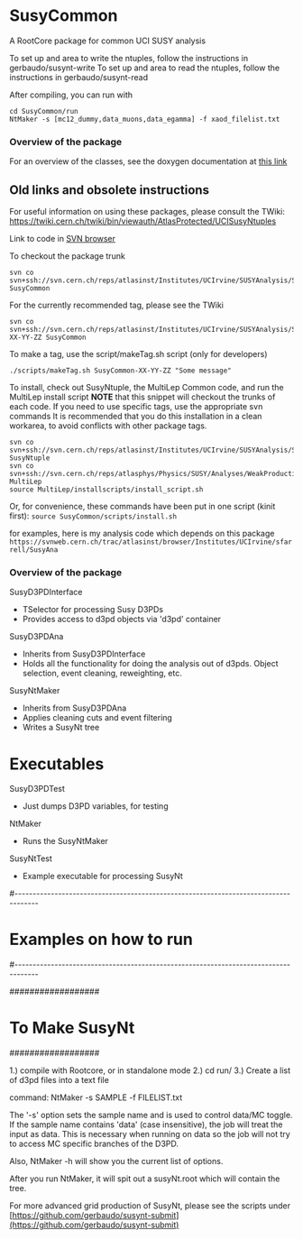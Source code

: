 #  SusyCommon
A RootCore package for common UCI SUSY analysis

To set up and area to write the ntuples, follow the instructions in gerbaudo/susynt-write
To set up and area to read the ntuples, follow the instructions in gerbaudo/susynt-read

After compiling, you can run with
```
cd SusyCommon/run
NtMaker -s [mc12_dummy,data_muons,data_egamma] -f xaod_filelist.txt
```

### Overview of the package
For an overview of the classes, see the doxygen documentation at [this
link](http://gerbaudo.github.io/SusyCommon/doxygen-html/)

## Old links and obsolete instructions
For useful information on using these packages, please consult the TWiki:
https://twiki.cern.ch/twiki/bin/viewauth/AtlasProtected/UCISusyNtuples

Link to code in [SVN browser](https://svnweb.cern.ch/trac/atlasinst/browser/Institutes/UCIrvine/SUSYAnalysis/SusyCommon)

To checkout the package trunk
```
svn co svn+ssh://svn.cern.ch/reps/atlasinst/Institutes/UCIrvine/SUSYAnalysis/SusyCommon/trunk SusyCommon
```

For the currently recommended tag, please see the TWiki
```
svn co svn+ssh://svn.cern.ch/reps/atlasinst/Institutes/UCIrvine/SUSYAnalysis/SusyCommon/tags/SusyCommon-XX-YY-ZZ SusyCommon
```

To make a tag, use the script/makeTag.sh script (only for developers)
```
./scripts/makeTag.sh SusyCommon-XX-YY-ZZ "Some message"
```

To install, check out SusyNtuple, the MultiLep Common code, and run the MultiLep install script 
**NOTE** that this snippet will checkout the trunks of each code.  If you need to use specific tags, use the appropriate svn commands
It is recommended that you do this installation in a clean workarea, to avoid conflicts with other package tags.
```
svn co svn+ssh://svn.cern.ch/reps/atlasinst/Institutes/UCIrvine/SUSYAnalysis/SusyNtuple/trunk SusyNtuple
svn co svn+ssh://svn.cern.ch/reps/atlasphys/Physics/SUSY/Analyses/WeakProduction/MultiLep/trunk MultiLep
source MultiLep/installscripts/install_script.sh
```
Or, for convenience, these commands have been put in one script (kinit first):
`source SusyCommon/scripts/install.sh`

 for examples, here is my analysis code which depends on this package
`https://svnweb.cern.ch/trac/atlasinst/browser/Institutes/UCIrvine/sfarrell/SusyAna`

### Overview of the package


SusyD3PDInterface
  - TSelector for processing Susy D3PDs
  - Provides access to d3pd objects via 'd3pd' container

SusyD3PDAna
  - Inherits from SusyD3PDInterface
  - Holds all the functionality for doing the analysis out of d3pds.
    Object selection, event cleaning, reweighting, etc.

SusyNtMaker
  - Inherits from SusyD3PDAna
  - Applies cleaning cuts and event filtering
  - Writes a SusyNt tree


# Executables
SusyD3PDTest
  - Just dumps D3PD variables, for testing

NtMaker
  - Runs the SusyNtMaker

SusyNtTest
  - Example executable for processing SusyNt



#------------------------------------------------------------------------------------
# Examples on how to run
#------------------------------------------------------------------------------------

##################
# To Make SusyNt #
##################

1.) compile with Rootcore, or in standalone mode
2.) cd run/
3.) Create a list of d3pd files into a text file

command: NtMaker -s SAMPLE -f FILELIST.txt

The '-s' option sets the sample name and is used to control data/MC toggle.
If the sample name contains 'data' (case insensitive), the job will treat the input as data.
This is necessary when running on data so the job will not try to access MC specific branches of the D3PD.

Also, NtMaker -h will show you the current list of options.  

After you run NtMaker, it will spit out a susyNt.root which will contain the tree.

For more advanced grid production of SusyNt, please see the scripts under
[https://github.com/gerbaudo/susynt-submit](https://github.com/gerbaudo/susynt-submit)



